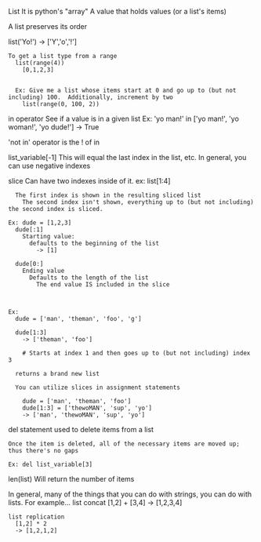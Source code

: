 List
  It is python's "array"
  A value that holds values (or a list's items)

  A list preserves its order

  list('Yo!')
    -> ['Y','o','!']

    To get a list type from a range
      list(range(4))
        [0,1,2,3]


      Ex: Give me a list whose items start at 0 and go up to (but not including) 100.  Additionally, increment by two
        list(range(0, 100, 2))
        
  in operator
    See if a value is in a given list
      Ex: 'yo man!' in ['yo man!', 'yo woman!', 'yo dude!']
        -> True

  'not in' operator
    is the ! of in

  list_variable[-1]
    This will equal the last index in the list, etc.
      In general, you can use negative indexes


  slice
    Can have two indexes inside of it.
      ex: list[1:4]

      The first index is shown in the resulting sliced list
        The second index isn't shown, everything up to (but not including) the second index is sliced.

    Ex: dude = [1,2,3]
      dude[:1]
        Starting value:
          defaults to the beginning of the list
            -> [1]

      dude[0:]
        Ending value
          Defaults to the length of the list
            The end value IS included in the slice



    Ex:
      dude = ['man', 'theman', 'foo', 'g']

      dude[1:3]
        -> ['theman', 'foo']

        # Starts at index 1 and then goes up to (but not including) index 3

      returns a brand new list

      You can utilize slices in assignment statements

        dude = ['man', 'theman', 'foo']
        dude[1:3] = ['thewoMAN', 'sup', 'yo']              
        -> ['man', 'thewoMAN', 'sup', 'yo']
        

  del statement
    used to delete items from a list

    Once the item is deleted, all of the necessary items are moved up; thus there's no gaps

    Ex: del list_variable[3]

  len(list)
    Will return the number of items

  In general, many of the things that you can do with strings, you can do with lists. For example...
    list concat
      [1,2] + [3,4]
      -> [1,2,3,4]

    list replication
      [1,2] * 2
      -> [1,2,1,2]
